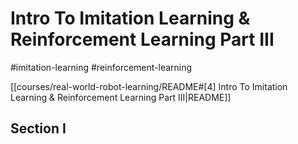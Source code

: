 # Intro To Imitation Learning & Reinforcement Learning Part III

#imitation-learning
#reinforcement-learning

[[courses/real-world-robot-learning/README#[4] Intro To Imitation Learning & Reinforcement Learning Part III|README]]

## Section I
